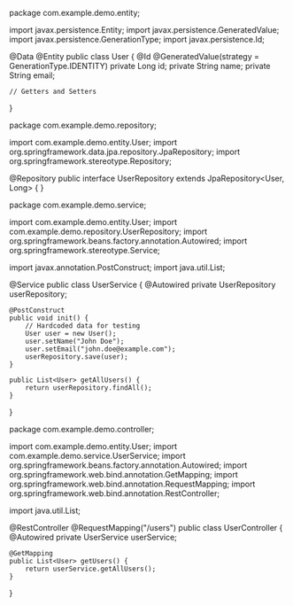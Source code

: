 package com.example.demo.entity;

import javax.persistence.Entity;
import javax.persistence.GeneratedValue;
import javax.persistence.GenerationType;
import javax.persistence.Id;

@Data
@Entity
public class User {
    @Id
    @GeneratedValue(strategy = GenerationType.IDENTITY)
    private Long id;
    private String name;
    private String email;

    // Getters and Setters
}


package com.example.demo.repository;

import com.example.demo.entity.User;
import org.springframework.data.jpa.repository.JpaRepository;
import org.springframework.stereotype.Repository;

@Repository
public interface UserRepository extends JpaRepository<User, Long> {
}


package com.example.demo.service;

import com.example.demo.entity.User;
import com.example.demo.repository.UserRepository;
import org.springframework.beans.factory.annotation.Autowired;
import org.springframework.stereotype.Service;

import javax.annotation.PostConstruct;
import java.util.List;

@Service
public class UserService {
    @Autowired
    private UserRepository userRepository;

    @PostConstruct
    public void init() {
        // Hardcoded data for testing
        User user = new User();
        user.setName("John Doe");
        user.setEmail("john.doe@example.com");
        userRepository.save(user);
    }

    public List<User> getAllUsers() {
        return userRepository.findAll();
    }
}


package com.example.demo.controller;

import com.example.demo.entity.User;
import com.example.demo.service.UserService;
import org.springframework.beans.factory.annotation.Autowired;
import org.springframework.web.bind.annotation.GetMapping;
import org.springframework.web.bind.annotation.RequestMapping;
import org.springframework.web.bind.annotation.RestController;

import java.util.List;

@RestController
@RequestMapping("/users")
public class UserController {
    @Autowired
    private UserService userService;

    @GetMapping
    public List<User> getUsers() {
        return userService.getAllUsers();
    }
}
